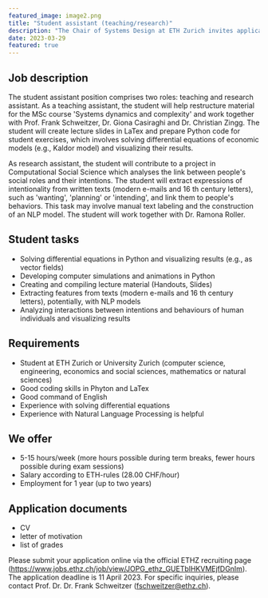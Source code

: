 ```yaml
---
featured_image: image2.png
title: "Student assistant (teaching/research)"
description: "The Chair of Systems Design at ETH Zurich invites applications for a student assistant position with a focus on teaching and research tasks. Candidates who do not fulfill all requirements but show a strong interest in learning specific skills are also highly encouraged to apply."
date: 2023-03-29
featured: true
---
```


## Job description

The student assistant position comprises two roles: teaching and research assistant. As a teaching assistant, the student will help restructure material for the MSc course 'Systems dynamics and complexity' and work together with Prof. Frank Schweitzer, Dr. Giona Casiraghi and Dr. Christian Zingg. The student will create lecture slides in LaTex and prepare Python code for student exercises, which involves solving differential equations of economic models (e.g., Kaldor model) and visualizing their results.

As research assistant, the student will contribute to a project in Computational Social Science which analyses the link between people's social roles and their intentions. The student will extract expressions of intentionality from written texts (modern e-mails and 16 th century letters), such as 'wanting', 'planning' or 'intending', and link them to people's behaviors. This task may involve manual text labeling and the construction of an NLP model. The student will work together with Dr. Ramona Roller.


## Student tasks

- Solving differential equations in Python and visualizing results (e.g., as vector fields)
- Developing computer simulations and animations in Python
- Creating and compiling lecture material (Handouts, Slides)
- Extracting features from texts (modern e-mails and 16 th century letters), potentially, with NLP models
- Analyzing interactions between intentions and behaviours of human individuals and
visualizing results


## Requirements

- Student at ETH Zurich or University Zurich (computer science, engineering, economics and
social sciences, mathematics or natural sciences)
- Good coding skills in Phyton and LaTex
- Good command of English
- Experience with solving differential equations
- Experience with Natural Language Processing is helpful


## We offer

- 5-15 hours/week (more hours possible during term breaks, fewer hours possible during exam sessions)
- Salary according to ETH-rules (28.00 CHF/hour)
- Employment for 1 year (up to two years)



## Application documents

- CV
- letter of motivation
- list of grades


Please submit your application online via the official ETHZ recruiting page (https://www.jobs.ethz.ch/job/view/JOPG_ethz_GUETblHKVMEjfDGnIm). The application deadline is 11 April 2023. For specific inquiries, please contact Prof. Dr. Dr. Frank Schweitzer (fschweitzer@ethz.ch).
